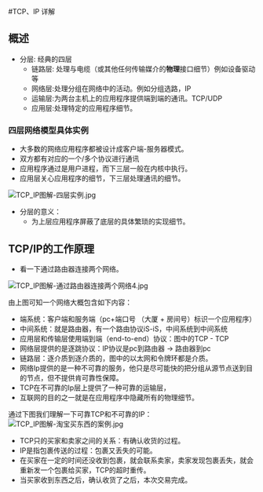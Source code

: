 #TCP、IP 详解
## 概述
- 分层: 经典的四层
    - 链路层: 处理与电缆（或其他任何传输媒介的**物理**接口细节）例如设备驱动等
    - 网络层:处理分组在网络中的活动。例如分组选路，IP
    - 运输层:为两台主机上的应用程序提供端到端的通讯。TCP/UDP
    - 应用层:处理特定的应用程序细节。
    
### 四层网络模型具体实例
- 大多数的网络应用程序都被设计成客户端-服务器模式。
- 双方都有对应的一个/多个协议进行通讯
- 应用程序通过是用户进程，而下三层一般在内核中执行。
- 应用层关心应用程序的细节，下三层处理通讯的细节。

![TCP_IP图解-四层实例.jpg](https://i.loli.net/2020/02/07/uEhoBTzQSIdWXPM.jpg)

- 分层的意义：
    - 为上层应用程序屏蔽了底层的具体繁琐的实现细节。

## TCP/IP的工作原理
- 看一下通过路由器连接两个网络。

![TCP_IP图解-通过路由器连接两个网络4.jpg](https://i.loli.net/2020/02/08/pSYL9f82THdsuUi.jpg)

由上图可知一个网络大概包含如下内容：

- 端系统：客户端和服务端（pc+端口号 （大厦 + 房间号）标识一个应用程序）
- 中间系统：就是路由器，有一个路由协议iS-iS，中间系统到中间系统
- 应用层和传输层使用端到端（end-to-end）协议：图中的TCP - TCP
- 网络层提供的是逐跳协议：IP协议是pc到路由器 -> 路由器到pc
- 链路层：逐介质到逐介质的，图中的以太网和令牌环都是介质。
- 网络Ip提供的是一种不可靠的服务，他只是尽可能快的把分组从源节点送到目的节点，但不提供肯可靠性保障。
- TCP在不可靠的Ip层上提供了一种可靠的运输层，
- 互联网的目的之一就是在应用程序中隐藏所有的物理细节。

通过下图我们理解一下可靠TCP和不可靠的IP：
![TCP_IP图解-淘宝买东西的案例.jpg](https://i.loli.net/2020/02/08/x2eLhTYA8CWoJEy.jpg)
- TCP只的买家和卖家之间的关系：有确认收货的过程。
- IP是指包裹传送的过程：包裹又丢失的可能。
- 在买家在一定的时间还没收到包裹，就会联系卖家，卖家发现包裹丢失，就会重新发一个包裹给买家，TCP的超时重传。
- 当买家收到东西之后，确认收货了之后，本次交易完成。
    
